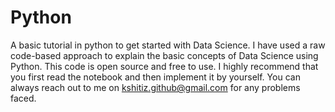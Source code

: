# Python
A basic tutorial in python to get started with Data Science.
I have used a raw code-based approach to explain the basic concepts of Data Science using Python.
This code is open source and free to use.
I highly recommend that you first read the notebook and then implement it by yourself.
You can always reach out to me on kshitiz.github@gmail.com for any problems faced.
